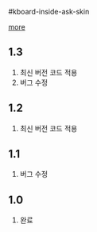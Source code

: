 #kboard-inside-ask-skin

[more](https://www.cosmosfarm.com/wpstore/product/kboard-inside-ask-skin)

1.3
----------------------------------

  1. 최신 버전 코드 적용
  2. 버그 수정

1.2
----------------------------------

  1. 최신 버전 코드 적용


1.1
----------------------------------

  1. 버그 수정
  

1.0
----------------------------------

  1. 완료

